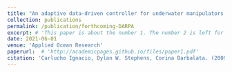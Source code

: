 ```yaml
---
title: "An adaptive data-driven controller for underwater manipulators with variable payload"
collection: publications
permalink: /publication/forthcoming-DARPA
excerpt: # 'This paper is about the number 1. The number 2 is left for future work.'
date: 2021-06-01
venue: 'Applied Ocean Research'
paperurl:  # 'http://academicpages.github.io/files/paper1.pdf'
citation: 'Carlucho Ignacio, Dylan W. Stephens, Corina Barbalata. (2009). &quot;An adaptive data-driven controller for underwater manipulators with variable payload.&quot; <i> Applied Ocean Research </i>.'
---
```

